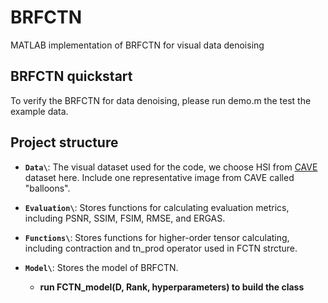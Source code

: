 # BRFCTN
MATLAB implementation of BRFCTN for visual data denoising
## BRFCTN quickstart
To verify the BRFCTN for data denoising, please run demo.m the test the example data.

## Project structure
- **`Data\`**: The visual dataset used for the code, we choose HSI from [CAVE](https://www.cs.columbia.edu/CAVE/databases/multispectral/) dataset here. Include one representative image from CAVE called "balloons".
  
- **`Evaluation\`**: Stores functions for calculating evaluation metrics, including PSNR, SSIM, FSIM, RMSE, and ERGAS.

- **`Functions\`**: Stores functions for higher-order tensor calculating, including contraction and tn_prod operator used in FCTN strcture.

- **`Model\`**: Stores the model of BRFCTN.
  - **run FCTN_model(D, Rank, hyperparameters) to build the class**
